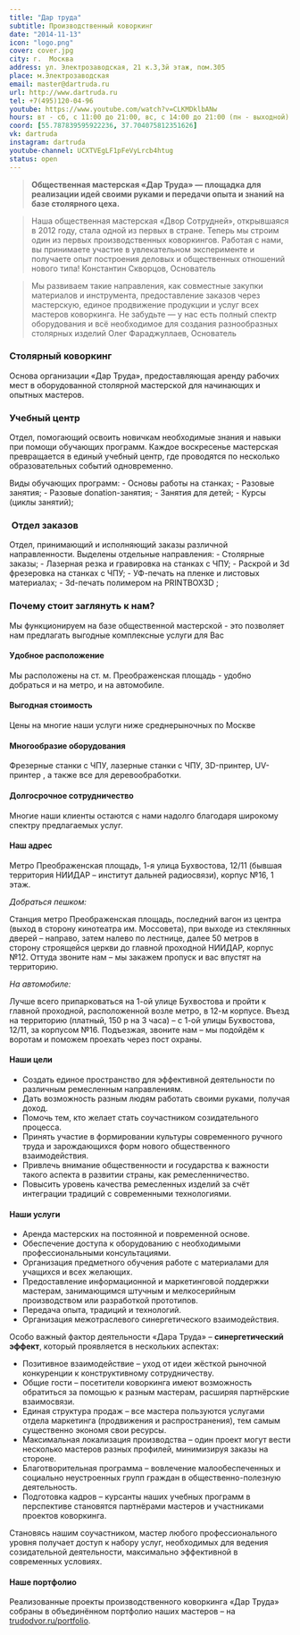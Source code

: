 ```yaml
---
title: "Дар труда"
subtitle: Производственный коворкинг
date: "2014-11-13"
icon: "logo.png"
cover: cover.jpg
city: г.  Москва
address: ул. Электрозаводская, 21 к.3,3й этаж, пом.305
place: м.Электрозаводская
email: master@dartruda.ru
url: http://www.dartruda.ru
tel: +7(495)120-04-96
youtube: https://www.youtube.com/watch?v=CLKMDklbANw
hours: вт - сб, с 11:00 до 21:00, вс, с 14:00 до 21:00 (пн - выходной)
coord: [55.787839595922236, 37.704075812351626]
vk: dartruda
instagram: dartruda
youtube-channel: UCXTVEgLF1pFeVyLrcb4htug
status: open
---
```


> **Общественная мастерская «Дар Труда» — площадка для реализации идей своими руками и передачи опыта и знаний на базе столярного цеха.**

> Наша общественная мастерская «Двор Сотрудней», открывшаяся в 2012 году, стала одной из первых в стране. Теперь мы строим один из первых производственных коворкингов. Работая с нами, вы принимаете участие в увлекательном эксперименте и получаете опыт построения деловых и общественных отношений нового типа!
> Константин Скворцов, Основатель

> Мы развиваем такие направления, как совместные закупки материалов и инструмента, предоставление заказов через мастерскую, единое продвижение продукции и услуг всех мастеров коворкинга. Не забудьте — у нас есть полный спектр оборудования и всё необходимое для создания разнообразных столярных изделий
> Олег Фараджуллаев, Основатель

### Столярный коворкинг

Основа организации «Дар Труда», предоставляющая аренду рабочих мест в оборудованной столярной мастерской для начинающих и опытных мастеров.

### Учебный центр

Отдел, помогающий освоить новичкам необходимые знания и навыки при помощи обучающих программ. Каждое воскресенье мастерская превращается в единый учебный центр, где проводятся по несколько образовательных событий одновременно.

Виды обучающих программ: - Основы работы на станках; - Разовые занятия; - Разовые donation-занятия; - Занятия для детей; - Курсы (циклы занятий);

###  Отдел заказов

Отдел, принимающий и исполняющий заказы различной направленности. Выделены отдельные направления: - Столярные заказы; - Лазерная резка и гравировка на станках с ЧПУ; - Раскрой и 3d фрезеровка на станках с ЧПУ; - УФ-печать на пленке и листовых материалах; - 3d-печать полимером на PRINTBOX3D ;

### Почему стоит заглянуть к нам?

Мы функционируем на базе общественной мастерской - это позволяет нам предлагать выгодные комплексные услуги для Вас

#### Удобное расположение

Мы расположены на ст. м. Преображенская площадь - удобно добраться и на метро, и на автомобиле.

#### Выгодная стоимость

Цены на многие наши услуги ниже среднерыночных по Москве

#### Многообразие оборудования

Фрезерные станки с ЧПУ, лазерные станки с ЧПУ, 3D-принтер, UV-принтер , а также все для деревообработки.

#### Долгосрочное сотрудничество

Многие наши клиенты остаются с нами надолго благодаря широкому спектру предлагаемых услуг.

#### **Наш адрес**

Метро Преображенская площадь, 1-я улица Бухвостова, 12/11 (бывшая территория НИИДАР – институт дальней радиосвязи), корпус №16, 1 этаж.

_Добраться пешком:_

Станция метро Преображенская площадь, последний вагон из центра (выход в сторону кинотеатра им. Моссовета), при выходе из стеклянных дверей – направо, затем налево по лестнице, далее 50 метров в сторону строящейся церкви до главной проходной НИИДАР, корпус №12. Оттуда звоните нам – мы закажем пропуск и вас впустят на территорию.

_На автомобиле:_

Лучше всего припарковаться на 1-ой улице Бухвостова и пройти к главной проходной, расположенной возле метро, в 12-м корпусе. Въезд на территорию (платный, 150 р на 3 часа) – с 1-ой улицы Бухвостова, 12/11, за корпусом №16. Подъезжая, звоните нам – мы подойдём к воротам и поможем проехать через пост охраны.

#### **Наши цели**

- Создать единое пространство для эффективной деятельности по различным ремесленным направлениям.
- Дать возможность разным людям работать своими руками, получая доход.
- Помочь тем, кто желает стать соучастником созидательного процесса.
- Принять участие в формировании культуры современного ручного труда и зарождающихся форм нового общественного взаимодействия.
- Привлечь внимание общественности и государства к важности такого аспекта в развитии страны, как ремесленничество.
- Повысить уровень качества ремесленных изделий за счёт интеграции традиций с современными технологиями.

#### **Наши услуги**

- Аренда мастерских на постоянной и повременной основе.
- Обеспечение доступа к оборудованию с необходимыми профессиональными консультациями.
- Организация предметного обучения работе с материалами для учащихся и всех желающих.
- Предоставление информационной и маркетинговой поддержки мастерам, занимающимся штучным и мелкосерийным производством или разработкой прототипов.
- Передача опыта, традиций и технологий.
- Организация межотраслевого синергетического взаимодействия.

Особо важный фактор деятельности «Дара Труда» – **синергетический эффект**, который проявляется в нескольких аспектах:

- Позитивное взаимодействие – уход от идеи жёсткой рыночной конкуренции к конструктивному сотрудничеству.
- Общие гости – посетители коворкинга имеют возможность обратиться за помощью к разным мастерам, расширяя партнёрские взаимосвязи.
- Единая структура продаж – все мастера пользуются услугами отдела маркетинга (продвижения и распространения), тем самым существенно экономя свои ресурсы.
- Максимальная локализация производства – один проект могут вести несколько мастеров разных профилей, минимизируя заказы на стороне.
- Благотворительная программа – вовлечение малообеспеченных и социально неустроенных групп граждан в общественно-полезную деятельность.
- Подготовка кадров – курсанты наших учебных программ в перспективе становятся партнёрами мастеров и участниками проектов коворкинга.

Становясь нашим соучастником, мастер любого профессионального уровня получает доступ к набору услуг, необходимых для ведения созидательной деятельности, максимально эффективной в современных условиях.

#### **Наше портфолио**

Реализованные проекты производственного коворкинга «Дар Труда» собраны в объединённом портфолио наших мастеров – на [trudodvor.ru/portfolio](http://trudodvor.ru/portfolio).

<youtube-embed link="https://youtu.be/6AMOfoFdlNQ" />
